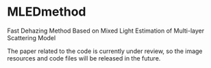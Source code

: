 # MLEDmethod
Fast Dehazing Method Based on Mixed Light Estimation of Multi-layer Scattering Model

The paper related to the code is currently under review, so the image resources and code files will be released in the future.
